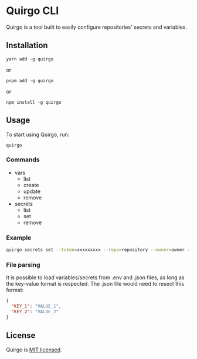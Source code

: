 # Quirgo CLI

Quirgo is a tool built to easily configure repositories' secrets and variables.

## Installation

```
yarn add -g quirgo
```

or

```
pnpm add -g quirgo
```

or

```
npm install -g quirgo
```

## Usage

To start using Quirgo, run:

```
quirgo
```

### Commands

- vars
  - list
  - create
  - update
  - remove
- secrets
  - list
  - set
  - remove

### Example

```bash
quirgo secrets set --token=xxxxxxxxx --repo=repository --owner=owner --env=/path/to/env/file
```

### File parsing

It is possible to load variables/secrets from .env and .json files, as long as the key-value format is respected.
The .json file would need to resect this format:

```json
{
  "KEY_1": "VALUE_1",
  "KEY_2": "VALUE_2"
}
```

## License

Quirgo is [MIT licensed](LICENSE).
